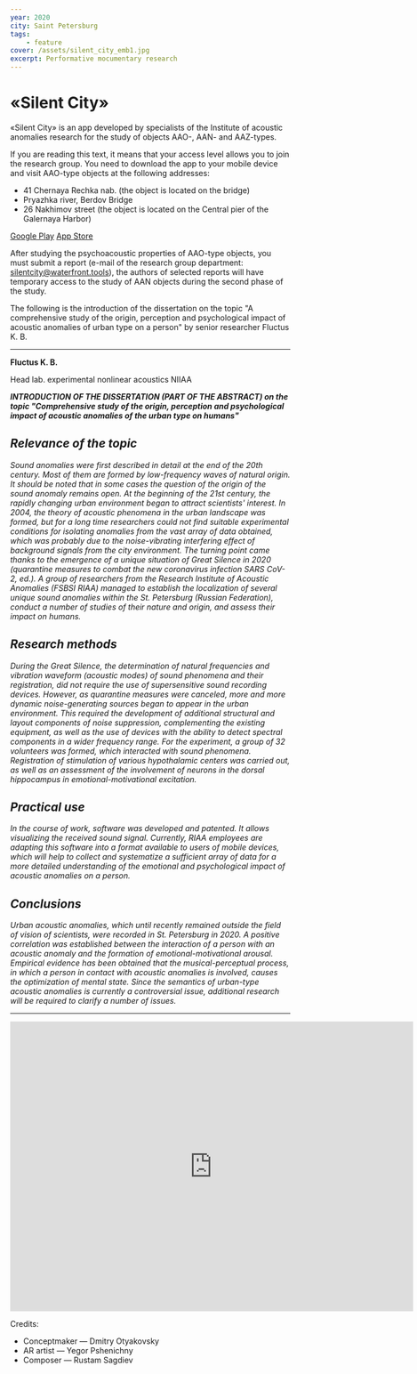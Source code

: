 ```yaml
---
year: 2020
city: Saint Petersburg
tags:
    - feature
cover: /assets/silent_city_emb1.jpg
excerpt: Performative mocumentary research
---
```


# «Silent City»

«Silent City» is an app developed by specialists of the Institute of acoustic anomalies research for the study of objects AAO-, AAN- and AAZ-types.

If you are reading this text, it means that your access level allows you to join the research group. You need to download the app to your mobile device and visit AAO-type objects at the following addresses:
- 41 Chernaya Rechka nab. (the object is located on the bridge)
- Pryazhka river, Berdov Bridge
- 26 Nakhimov street (the object is located on the Central pier of the Galernaya Harbor)

[Google Play](https://play.google.com/store/apps/details?id=com.THEATRE_MAN.SILENTCITY)
[App Store](https://apps.apple.com/us/app/%D1%82%D0%B8%D1%85%D0%B8%D0%B9-%D0%B3%D0%BE%D1%80%D0%BE%D0%B4/id1527404472)

After studying the psychoacoustic properties of AAO-type objects, you must submit a report (e-mail of the research group department: silentcity@waterfront.tools), the authors of selected reports will have temporary access to the study of AAN objects during the second phase of the study.

The following is the introduction of the dissertation on the topic "A comprehensive study of the origin, perception and psychological impact of acoustic anomalies of urban type on a person" by senior researcher Fluctus K. B.

***

<Person src="/assets/scientist_silentcity.jpg">

**Fluctus K. B.**

Head lab. experimental nonlinear acoustics NIIAA
</Person>

***INTRODUCTION OF THE DISSERTATION (PART OF THE ABSTRACT) on the topic "Comprehensive study of the origin, perception and psychological impact of acoustic anomalies of the urban type on humans"***

## *Relevance of the topic*
*Sound anomalies were first described in detail at the end of the 20th century. Most of them are formed by low-frequency waves of natural origin. It should be noted that in some cases the question of the origin of the sound anomaly remains open.
At the beginning of the 21st century, the rapidly changing urban environment began to attract scientists' interest. In 2004, the theory of acoustic phenomena in the urban landscape was formed, but for a long time researchers could not find suitable experimental conditions for isolating anomalies from the vast array of data obtained, which was probably due to the noise-vibrating interfering effect of background signals from the city environment. The turning point came thanks to the emergence of a unique situation of Great Silence in 2020 (quarantine measures to combat the new coronavirus infection SARS CoV-2, ed.). A group of researchers from the Research Institute of Acoustic Anomalies (FSBSI RIAA) managed to establish the localization of several unique sound anomalies within the St. Petersburg (Russian Federation), conduct a number of studies of their nature and origin, and assess their impact on humans.*

## *Research methods*
*During the Great Silence, the determination of natural frequencies and vibration waveform (acoustic modes) of sound phenomena and their registration, did not require the use of supersensitive sound recording devices. However, as quarantine measures were canceled, more and more dynamic noise-generating sources began to appear in the urban environment. This required the development of additional structural and layout components of noise suppression, complementing the existing equipment, as well as the use of devices with the ability to detect spectral components in a wider frequency range.
For the experiment, a group of 32 volunteers was formed, which interacted with sound phenomena. Registration of stimulation of various hypothalamic centers was carried out, as well as an assessment of the involvement of neurons in the dorsal hippocampus in emotional-motivational excitation.*

## *Practical use*
*In the course of work, software was developed and patented. It allows visualizing the received sound signal. Currently, RIAA employees are adapting this software into a format available to users of mobile devices, which will help to collect and systematize a sufficient array of data for a more detailed understanding of the emotional and psychological impact of acoustic anomalies on a person.*

## *Conclusions*
*Urban acoustic anomalies, which until recently remained outside the field of vision of scientists, were recorded in St. Petersburg in 2020. A positive correlation was established between the interaction of a person with an acoustic anomaly and the formation of emotional-motivational arousal. Empirical evidence has been obtained that the musical-perceptual process, in which a person in contact with acoustic anomalies is involved, causes the optimization of mental state. Since the semantics of urban-type acoustic anomalies is currently a controversial issue, additional research will be required to clarify a number of issues.*

***

<iframe width="725" height="521" src="https://www.youtube.com/embed/7-hPvJpMQyI" frameborder="0" allow="accelerometer; autoplay; encrypted-media; gyroscope; picture-in-picture" allowfullscreen></iframe>

Credits:
- Conceptmaker — Dmitry Otyakovsky
- AR artist — Yegor Pshenichny
- Composer — Rustam Sagdiev